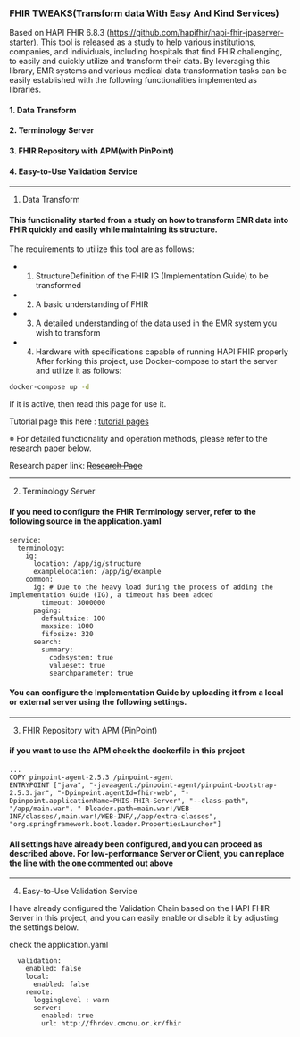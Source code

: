 ### FHIR TWEAKS(Transform data With Easy And Kind Services)

Based on HAPI FHIR 6.8.3 (https://github.com/hapifhir/hapi-fhir-jpaserver-starter).
This tool is released as a study to help various institutions, companies, and individuals, including hospitals that find FHIR challenging, to easily and quickly utilize and transform their data.
By leveraging this library, EMR systems and various medical data transformation tasks can be easily established with the following functionalities implemented as libraries.

#### 1. Data Transform
#### 2. Terminology Server
#### 3. FHIR Repository with APM(with PinPoint)
#### 4. Easy-to-Use Validation Service

---
1. Data Transform
#### This functionality started from a study on how to transform EMR data into FHIR quickly and easily while maintaining its structure.

The requirements to utilize this tool are as follows:

* 1. StructureDefinition of the FHIR IG (Implementation Guide) to be transformed
* 2. A basic understanding of FHIR
* 3. A detailed understanding of the data used in the EMR system you wish to transform
* 4. Hardware with specifications capable of running HAPI FHIR properly
After forking this project, use Docker-compose to start the server and utilize it as follows:

```bash
docker-compose up -d
```

If it is active, then read this page for use it.

Tutorial page this here : [tutorial pages](tutorial/transform/1.introduction.md)

※ For detailed functionality and operation methods, please refer to the research paper below.

Research paper link: ~~[Research Page](not)~~

---

2. Terminology Server
#### If you need to configure the FHIR Terminology server, refer to the following source in the application.yaml

```
service:
  terminology:
    ig:
      location: /app/ig/structure
      examplelocation: /app/ig/example
    common:
      ig: # Due to the heavy load during the process of adding the Implementation Guide (IG), a timeout has been added
        timeout: 3000000
      paging:
        defaultsize: 100
        maxsize: 1000
        fifosize: 320
      search:
        summary:
          codesystem: true
          valueset: true
          searchparameter: true
```


#### You can configure the Implementation Guide by uploading it from a local or external server using the following settings.

---

3. FHIR Repository with APM (PinPoint)
#### if you want to use the APM check the dockerfile in this project

```
...
COPY pinpoint-agent-2.5.3 /pinpoint-agent
ENTRYPOINT ["java", "-javaagent:/pinpoint-agent/pinpoint-bootstrap-2.5.3.jar", "-Dpinpoint.agentId=fhir-web", "-Dpinpoint.applicationName=PHIS-FHIR-Server", "--class-path", "/app/main.war", "-Dloader.path=main.war!/WEB-INF/classes/,main.war!/WEB-INF/,/app/extra-classes", "org.springframework.boot.loader.PropertiesLauncher"]
```

#### All settings have already been configured, and you can proceed as described above. For low-performance Server or Client, you can replace the line with the one commented out above

---

4. Easy-to-Use Validation Service

I have already configured the Validation Chain based on the HAPI FHIR Server in this project, and you can easily enable or disable it by adjusting the settings below.

check the application.yaml

```
  validation:
    enabled: false
    local:
      enabled: false
    remote:
      logginglevel : warn
      server:
        enabled: true
        url: http://fhrdev.cmcnu.or.kr/fhir
```
